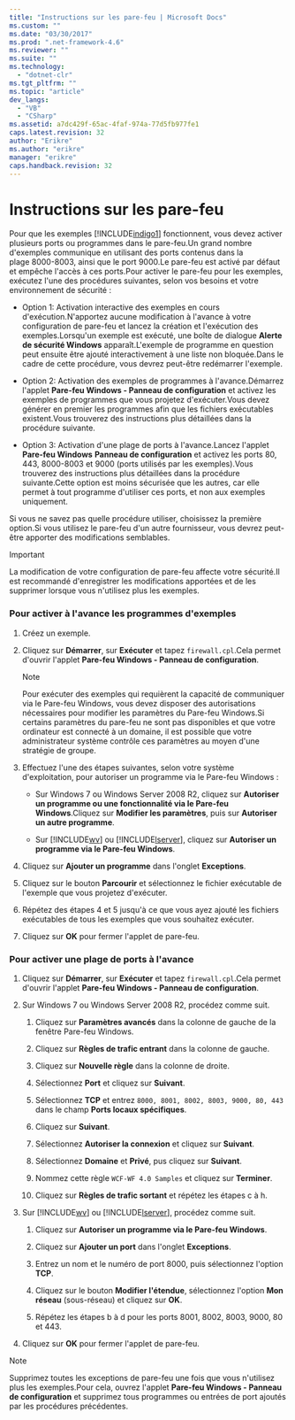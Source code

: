 ```yaml
---
title: "Instructions sur les pare-feu | Microsoft Docs"
ms.custom: ""
ms.date: "03/30/2017"
ms.prod: ".net-framework-4.6"
ms.reviewer: ""
ms.suite: ""
ms.technology: 
  - "dotnet-clr"
ms.tgt_pltfrm: ""
ms.topic: "article"
dev_langs: 
  - "VB"
  - "CSharp"
ms.assetid: a7dc429f-65ac-4faf-974a-77d5fb977fe1
caps.latest.revision: 32
author: "Erikre"
ms.author: "erikre"
manager: "erikre"
caps.handback.revision: 32
---
```

# Instructions sur les pare-feu
Pour que les exemples [!INCLUDE[indigo1](../../../../includes/indigo1-md.md)] fonctionnent, vous devez activer plusieurs ports ou programmes dans le pare\-feu.Un grand nombre d'exemples communique en utilisant des ports contenus dans la plage 8000\-8003, ainsi que le port 9000.Le pare\-feu est activé par défaut et empêche l'accès à ces ports.Pour activer le pare\-feu pour les exemples, exécutez l'une des procédures suivantes, selon vos besoins et votre environnement de sécurité :  
  
-   Option 1: Activation interactive des exemples en cours d'exécution.N'apportez aucune modification à l'avance à votre configuration de pare\-feu et lancez la création et l'exécution des exemples.Lorsqu'un exemple est exécuté, une boîte de dialogue **Alerte de sécurité Windows** apparaît.L'exemple de programme en question peut ensuite être ajouté interactivement à une liste non bloquée.Dans le cadre de cette procédure, vous devrez peut\-être redémarrer l'exemple.  
  
-   Option 2: Activation des exemples de programmes à l'avance.Démarrez l'applet **Pare\-feu Windows \- Panneau de configuration** et activez les exemples de programmes que vous projetez d'exécuter.Vous devez générer en premier les programmes afin que les fichiers exécutables existent.Vous trouverez des instructions plus détaillées dans la procédure suivante.  
  
-   Option 3: Activation d'une plage de ports à l'avance.Lancez l'applet **Pare\-feu Windows** **Panneau de configuration** et activez les ports 80, 443, 8000\-8003 et 9000 \(ports utilisés par les exemples\).Vous trouverez des instructions plus détaillées dans la procédure suivante.Cette option est moins sécurisée que les autres, car elle permet à tout programme d'utiliser ces ports, et non aux exemples uniquement.  
  
 Si vous ne savez pas quelle procédure utiliser, choisissez la première option.Si vous utilisez le pare\-feu d'un autre fournisseur, vous devrez peut\-être apporter des modifications semblables.  
  
> [!IMPORTANT]
>  La modification de votre configuration de pare\-feu affecte votre sécurité.Il est recommandé d'enregistrer les modifications apportées et de les supprimer lorsque vous n'utilisez plus les exemples.  
  
### Pour activer à l'avance les programmes d'exemples  
  
1.  Créez un exemple.  
  
2.  Cliquez sur **Démarrer**, sur **Exécuter** et tapez `firewall.cpl`.Cela permet d'ouvrir l'applet **Pare\-feu Windows \- Panneau de configuration**.  
  
    > [!NOTE]
    >  Pour exécuter des exemples qui requièrent la capacité de communiquer via le Pare\-feu Windows, vous devez disposer des autorisations nécessaires pour modifier les paramètres du Pare\-feu Windows.Si certains paramètres du pare\-feu ne sont pas disponibles et que votre ordinateur est connecté à un domaine, il est possible que votre administrateur système contrôle ces paramètres au moyen d'une stratégie de groupe.  
  
3.  Effectuez l'une des étapes suivantes, selon votre système d'exploitation, pour autoriser un programme via le Pare\-feu Windows :  
  
    -   Sur Windows 7 ou Windows Server 2008 R2, cliquez sur **Autoriser un programme ou une fonctionnalité via le Pare\-feu Windows**.Cliquez sur **Modifier les paramètres**, puis sur **Autoriser un autre programme**.  
  
    -   Sur [!INCLUDE[wv](../../../../includes/wv-md.md)] ou [!INCLUDE[lserver](../../../../includes/lserver-md.md)], cliquez sur **Autoriser un programme via le Pare\-feu Windows**.  
  
4.  Cliquez sur **Ajouter un programme** dans l'onglet **Exceptions**.  
  
5.  Cliquez sur le bouton **Parcourir** et sélectionnez le fichier exécutable de l'exemple que vous projetez d'exécuter.  
  
6.  Répétez des étapes 4 et 5 jusqu'à ce que vous ayez ajouté les fichiers exécutables de tous les exemples que vous souhaitez exécuter.  
  
7.  Cliquez sur **OK** pour fermer l'applet de pare\-feu.  
  
### Pour activer une plage de ports à l'avance  
  
1.  Cliquez sur **Démarrer**, sur **Exécuter** et tapez `firewall.cpl`.Cela permet d'ouvrir l'applet **Pare\-feu Windows \- Panneau de configuration**.  
  
2.  Sur Windows 7 ou Windows Server 2008 R2, procédez comme suit.  
  
    1.  Cliquez sur **Paramètres avancés** dans la colonne de gauche de la fenêtre Pare\-feu Windows.  
  
    2.  Cliquez sur **Règles de trafic entrant** dans la colonne de gauche.  
  
    3.  Cliquez sur **Nouvelle règle** dans la colonne de droite.  
  
    4.  Sélectionnez **Port** et cliquez sur **Suivant**.  
  
    5.  Sélectionnez **TCP** et entrez `8000, 8001, 8002, 8003, 9000, 80, 443` dans le champ **Ports locaux spécifiques**.  
  
    6.  Cliquez sur **Suivant**.  
  
    7.  Sélectionnez **Autoriser la connexion** et cliquez sur **Suivant**.  
  
    8.  Sélectionnez **Domaine** et **Privé**, pus cliquez sur **Suivant**.  
  
    9. Nommez cette règle `WCF-WF 4.0 Samples` et cliquez sur **Terminer**.  
  
    10. Cliquez sur **Règles de trafic sortant** et répétez les étapes c à h.  
  
3.  Sur [!INCLUDE[wv](../../../../includes/wv-md.md)] ou [!INCLUDE[lserver](../../../../includes/lserver-md.md)], procédez comme suit.  
  
    1.  Cliquez sur **Autoriser un programme via le Pare\-feu Windows**.  
  
    2.  Cliquez sur **Ajouter un port** dans l'onglet **Exceptions**.  
  
    3.  Entrez un nom et le numéro de port 8000, puis sélectionnez l'option **TCP**.  
  
    4.  Cliquez sur le bouton **Modifier l'étendue**, sélectionnez l'option **Mon réseau** \(sous\-réseau\) et cliquez sur **OK**.  
  
    5.  Répétez les étapes b à d pour les ports 8001, 8002, 8003, 9000, 80 et 443.  
  
4.  Cliquez sur **OK** pour fermer l'applet de pare\-feu.  
  
> [!NOTE]
>  Supprimez toutes les exceptions de pare\-feu une fois que vous n'utilisez plus les exemples.Pour cela, ouvrez l'applet **Pare\-feu Windows \- Panneau de configuration** et supprimez tous programmes ou entrées de port ajoutés par les procédures précédentes.